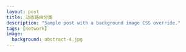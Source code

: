```yaml
---
layout: post
title: 动态路由分类
description: "Sample post with a background image CSS override."
tags: [network]
image:
  background: abstract-4.jpg
---
```

